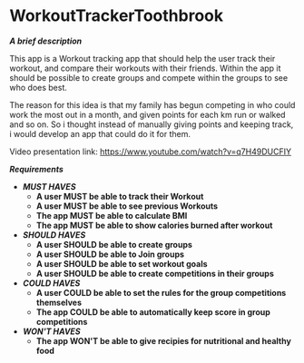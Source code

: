 # WorkoutTrackerToothbrook

<b><i>A brief description</i></b>

This app is a Workout tracking app that should help the user track their workout, and compare their workouts with their friends.
Within the app it should be possible to create groups and compete within the groups to see who does best.

The reason for this idea is that my family has begun competing in who could work the most out in a month, and given points for each km run or walked and so on. 
So i thought instead of manually giving points and keeping track, i would develop an app that could do it for them.

Video presentation link: https://www.youtube.com/watch?v=q7H49DUCFIY

<b><i>Requirements</i><b>
<ul>
<li><i>MUST HAVES</i>
<ul>
<li>A user MUST be able to track their Workout
<li>A user MUST be able to see previous Workouts
<li>The app MUST be able to calculate BMI
<li>The app MUST be able to show calories burned after workout
</ul>
<li><i>SHOULD HAVES</i>
<ul>
<li> A user SHOULD be able to create groups
<li> A user SHOULD be able to Join groups
<li> A user SHOULD be able to set workout goals
<li> A user SHOULD be able to create competitions in their groups
</ul>
<li><i>COULD HAVES</i>
<ul>
<li>A user COULD be able to set the rules for the group competitions themselves
<li>The app COULD be able to automatically keep score in group competitions
</ul>
<li><i>WON'T HAVES</i>
<ul>
<li>The app WON'T be able to give recipies for nutritional and healthy food
</ul>
</ul
